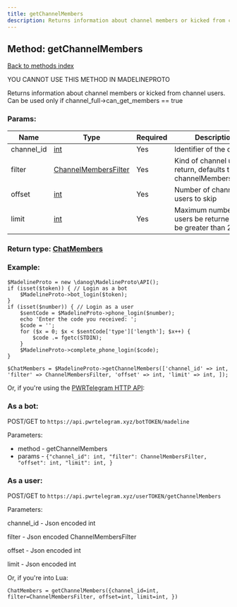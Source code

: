 ```yaml
---
title: getChannelMembers
description: Returns information about channel members or kicked from channel users. Can be used only if channel_full->can_get_members == true
---
```

## Method: getChannelMembers  
[Back to methods index](index.md)


YOU CANNOT USE THIS METHOD IN MADELINEPROTO


Returns information about channel members or kicked from channel users. Can be used only if channel_full->can_get_members == true

### Params:

| Name     |    Type       | Required | Description |
|----------|---------------|----------|-------------|
|channel\_id|[int](../types/int.md) | Yes|Identifier of the channel|
|filter|[ChannelMembersFilter](../types/ChannelMembersFilter.md) | Yes|Kind of channel users to return, defaults to channelMembersRecent|
|offset|[int](../types/int.md) | Yes|Number of channel users to skip|
|limit|[int](../types/int.md) | Yes|Maximum number of users be returned, can't be greater than 200|


### Return type: [ChatMembers](../types/ChatMembers.md)

### Example:


```
$MadelineProto = new \danog\MadelineProto\API();
if (isset($token)) { // Login as a bot
    $MadelineProto->bot_login($token);
}
if (isset($number)) { // Login as a user
    $sentCode = $MadelineProto->phone_login($number);
    echo 'Enter the code you received: ';
    $code = '';
    for ($x = 0; $x < $sentCode['type']['length']; $x++) {
        $code .= fgetc(STDIN);
    }
    $MadelineProto->complete_phone_login($code);
}

$ChatMembers = $MadelineProto->getChannelMembers(['channel_id' => int, 'filter' => ChannelMembersFilter, 'offset' => int, 'limit' => int, ]);
```

Or, if you're using the [PWRTelegram HTTP API](https://pwrtelegram.xyz):

### As a bot:

POST/GET to `https://api.pwrtelegram.xyz/botTOKEN/madeline`

Parameters:

* method - getChannelMembers
* params - `{"channel_id": int, "filter": ChannelMembersFilter, "offset": int, "limit": int, }`



### As a user:

POST/GET to `https://api.pwrtelegram.xyz/userTOKEN/getChannelMembers`

Parameters:

channel_id - Json encoded int

filter - Json encoded ChannelMembersFilter

offset - Json encoded int

limit - Json encoded int




Or, if you're into Lua:

```
ChatMembers = getChannelMembers({channel_id=int, filter=ChannelMembersFilter, offset=int, limit=int, })
```

